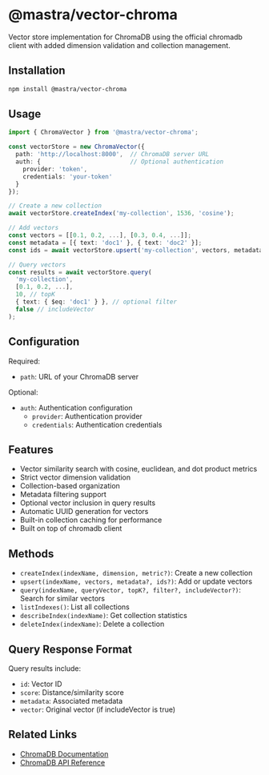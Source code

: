 # @mastra/vector-chroma

Vector store implementation for ChromaDB using the official chromadb client with added dimension validation and collection management.

## Installation

```bash
npm install @mastra/vector-chroma
```

## Usage

```typescript
import { ChromaVector } from '@mastra/vector-chroma';

const vectorStore = new ChromaVector({
  path: 'http://localhost:8000',  // ChromaDB server URL
  auth: {                         // Optional authentication
    provider: 'token',
    credentials: 'your-token'
  }
});

// Create a new collection
await vectorStore.createIndex('my-collection', 1536, 'cosine');

// Add vectors
const vectors = [[0.1, 0.2, ...], [0.3, 0.4, ...]];
const metadata = [{ text: 'doc1' }, { text: 'doc2' }];
const ids = await vectorStore.upsert('my-collection', vectors, metadata);

// Query vectors
const results = await vectorStore.query(
  'my-collection',
  [0.1, 0.2, ...],
  10, // topK
  { text: { $eq: 'doc1' } }, // optional filter
  false // includeVector
);
```

## Configuration

Required:

- `path`: URL of your ChromaDB server

Optional:

- `auth`: Authentication configuration
  - `provider`: Authentication provider
  - `credentials`: Authentication credentials

## Features

- Vector similarity search with cosine, euclidean, and dot product metrics
- Strict vector dimension validation
- Collection-based organization
- Metadata filtering support
- Optional vector inclusion in query results
- Automatic UUID generation for vectors
- Built-in collection caching for performance
- Built on top of chromadb client

## Methods

- `createIndex(indexName, dimension, metric?)`: Create a new collection
- `upsert(indexName, vectors, metadata?, ids?)`: Add or update vectors
- `query(indexName, queryVector, topK?, filter?, includeVector?)`: Search for similar vectors
- `listIndexes()`: List all collections
- `describeIndex(indexName)`: Get collection statistics
- `deleteIndex(indexName)`: Delete a collection

## Query Response Format

Query results include:

- `id`: Vector ID
- `score`: Distance/similarity score
- `metadata`: Associated metadata
- `vector`: Original vector (if includeVector is true)

## Related Links

- [ChromaDB Documentation](https://docs.trychroma.com/)
- [ChromaDB API Reference](https://docs.trychroma.com/api/client)
